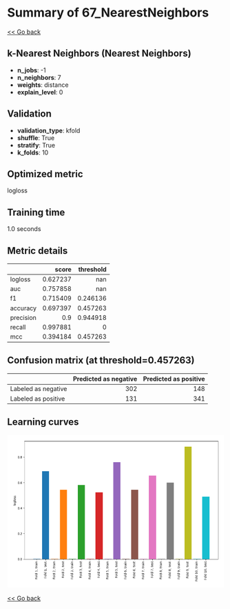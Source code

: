 # Summary of 67_NearestNeighbors

[<< Go back](../README.md)


## k-Nearest Neighbors (Nearest Neighbors)
- **n_jobs**: -1
- **n_neighbors**: 7
- **weights**: distance
- **explain_level**: 0

## Validation
 - **validation_type**: kfold
 - **shuffle**: True
 - **stratify**: True
 - **k_folds**: 10

## Optimized metric
logloss

## Training time

1.0 seconds

## Metric details
|           |    score |   threshold |
|:----------|---------:|------------:|
| logloss   | 0.627237 |  nan        |
| auc       | 0.757858 |  nan        |
| f1        | 0.715409 |    0.246136 |
| accuracy  | 0.697397 |    0.457263 |
| precision | 0.9      |    0.944918 |
| recall    | 0.997881 |    0        |
| mcc       | 0.394184 |    0.457263 |


## Confusion matrix (at threshold=0.457263)
|                     |   Predicted as negative |   Predicted as positive |
|:--------------------|------------------------:|------------------------:|
| Labeled as negative |                     302 |                     148 |
| Labeled as positive |                     131 |                     341 |

## Learning curves
![Learning curves](learning_curves.png)

[<< Go back](../README.md)
